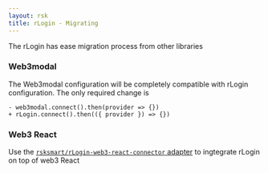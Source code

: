 ```yaml
---
layout: rsk
title: rLogin - Migrating
---
```


The rLogin has ease migration process from other libraries

### Web3modal

The Web3modal configuration will be completely compatible with rLogin configuration. The only required change is

```diff=
- web3modal.connect().then(provider => {})
+ rLogin.connect().then(({ provider }) => {})
```

### Web3 React

Use the [`rsksmart/rLogin-web3-react-connector` adapter](https://github.com/rsksmart/rLogin-web3-react-connector) to ingtegrate rLogin on top of web3 React
